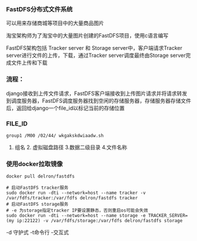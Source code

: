 ### FastDFS分布式文件系统

可以用来存储商城等项目中的大量商品图片

淘宝架构师为了淘宝中的大量图片创建的FastDFS项目，使用c语言编写

FastDFS架构包括 Tracker server 和 Storage server中，客户端请求Tracker server进行文件的上传，下载，通过Tracker server调度最终由Storage server完成文件上传和下载

### 流程：

django接收到上传文件请求，FastDFS客户端接收到上传图片请求并将请求转发到调度服务器，FastDFS调度服务器找到空闲的存储服务器，存储服务器存储文件后，返回给django一个file_id以标记当前的存储位置



### FILE_ID

```
group1 /M00 /02/44/ wkgakskdwiaadw.sh
```

1. 组名 2. 虚拟磁盘路径 3.数据二级目录 4.文件名称



### 使用docker拉取镜像

```shell
docker pull delron/fastdfs
```

```shell
# 启动FastDFS tracker服务
sudo docker run -dti --network=host --name tracker -v /var/fdfs/tracker:/var/fdfs delron/fastdfs tracker
# 启动FastDFS storage服务
# -e 为storage指定tracker IP要设置静态，否则重启os可能会失效
sudo docker run -dti --network=host --name storage -e TRACKER_SERVER=(my ip:22122) -v /var/fdfs/storage:/var/fdfs delron/fastdfs storage
```

-d 守护式  -t命令行 -交互式

